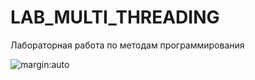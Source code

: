 # LAB_MULTI_THREADING
Лабораторная работа по методам программирования

![margin:auto](https://github.com/seno76/LAB_MULTI_THREADING/blob/main/Comarov.gif)
